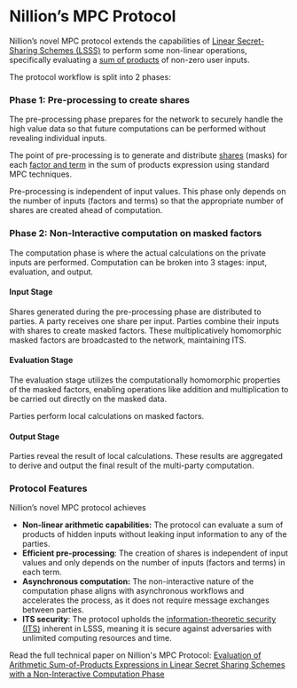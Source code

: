 # Nillion’s MPC Protocol

Nillion’s novel MPC protocol extends the capabilities of [Linear Secret-Sharing Schemes (LSSS)](glossary.md#linear-secret-sharing-scheme-lsss) to perform some non-linear operations, specifically evaluating a [sum of products](glossary.md#sum-of-products-sop) of non-zero user inputs.

The protocol workflow is split into 2 phases:

### **Phase 1: Pre-processing to create shares**

The pre-processing phase prepares for the network to securely handle the high value data so that future computations can be performed without revealing individual inputs.

The point of pre-processing is to generate and distribute [shares](glossary.md#share) (masks) for each [factor and term](glossary.md#factors-and-terms) in the sum of products expression using standard MPC techniques.

Pre-processing is independent of input values. This phase only depends on the number of inputs (factors and terms) so that the appropriate number of shares are created ahead of computation. &#x20;

### **Phase 2: Non-Interactive computation on masked factors**

The computation phase is where the actual calculations on the private inputs are performed. Computation can be broken into 3 stages: input, evaluation, and output.

#### Input Stage

Shares generated during the pre-processing phase are distributed to parties. A party receives one share per input. Parties combine their inputs with shares to create masked factors. These multiplicatively homomorphic masked factors are broadcasted to the network, maintaining ITS.

#### Evaluation Stage

The evaluation stage utilizes the computationally homomorphic properties of the masked factors, enabling operations like addition and multiplication to be carried out directly on the masked data.&#x20;

Parties perform local calculations on masked factors.&#x20;

#### Output Stage

Parties reveal the result of local calculations. These results are aggregated to derive and output the final result of the multi-party computation.&#x20;

### Protocol Features

Nillion’s novel MPC protocol achieves

- **Non-linear arithmetic capabilities:** The protocol can evaluate a sum of products of hidden inputs without leaking input information to any of the parties.
- **Efficient pre-processing**: The creation of shares is independent of input values and only depends on the number of inputs (factors and terms) in each term.
- **Asynchronous computation:** The non-interactive nature of the computation phase aligns with asynchronous workflows and accelerates the process, as it does not require message exchanges between parties.
- **ITS security**: The protocol upholds the [information-theoretic security (ITS)](glossary.md#information-theoretic-security-its) inherent in LSSS, meaning it is secure against adversaries with unlimited computing resources and time.

Read the full technical paper on Nillion's MPC Protocol: [Evaluation of Arithmetic Sum-of-Products Expressions in Linear Secret Sharing Schemes with a Non-Interactive Computation Phase](https://eprint.iacr.org/2023/1740)

&#x20;

&#x20;
